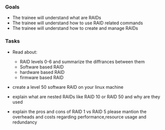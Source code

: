 ### Goals

- The trainee will understand what are RAIDs
- The trainee will understand how to use RAID related commands
- The trainee will understand how to create and manage RAIDs

### Tasks
- Read about:
  - RAID levels 0-6 and summarize the diffrances between them
  - Software based RAID
  - hardware based RAID
  - firmware based RAID 

- create a level 50 software RAID on your linux machine
- explain what are nested RAIDs like RAID 10 or RAID 50 and why are they used
- explain the pros and cons of RAID 1 vs RAID 5 please mantion the overheads and costs regarding performance,resource usage and redundancy

